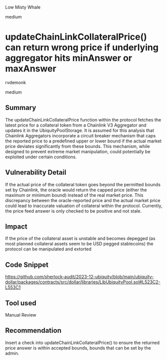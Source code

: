 Low Misty Whale

medium

# updateChainLinkCollateralPrice() can return wrong price if underlying aggregator hits minAnswer or maxAnswer

rvdemonk

medium

## Summary

The updateChainLinkCollateralPrice function within the protocol fetches the latest price for a collateral token from a Chainlink V3 Aggregator and updates it in the UbiquityPoolStorage. It is assumed for this analysis that Chainlink Aggregators incorporate a circuit breaker mechanism that caps the reported price to a predefined upper or lower bound if the actual market price deviates significantly from these bounds. This mechanism, while designed to prevent extreme market manipulation, could potentially be exploited under certain conditions.

## Vulnerability Detail

If the actual price of the collateral token goes beyond the permitted bounds set by Chainlink, the oracle would return the capped price (either the maximum or minimum bound) instead of the real market price. This discrepancy between the oracle-reported price and the actual market price could lead to inaccurate valuation of collateral within the protocol. Currently, the price feed answer is only checked to be positive and not stale.

## Impact

If the price of the collateral asset is unstable and becomes depegged (as most planned collateral assets seem to be USD pegged stablecoins) the protocol can be manipulated and extorted

## Code Snippet

https://github.com/sherlock-audit/2023-12-ubiquity/blob/main/ubiquity-dollar/packages/contracts/src/dollar/libraries/LibUbiquityPool.sol#L523C2-L553C1

## Tool used

Manual Review

## Recommendation

Insert a check into updateChainLinkCollateralPrice() to ensure the returned price answer is within accepted bounds, bounds that can be set by the admin.

